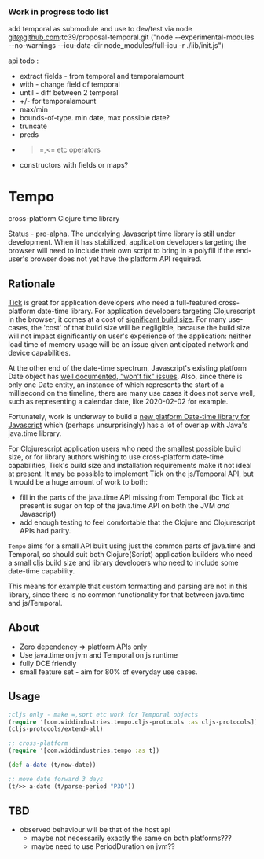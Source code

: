 ### Work in progress todo list

add temporal as submodule and use to dev/test via node
   git@github.com:tc39/proposal-temporal.git
   ("node --experimental-modules --no-warnings --icu-data-dir node_modules/full-icu -r ./lib/init.js")

api todo :

* extract fields - from temporal and temporalamount
* with - change field of temporal
* until - diff between 2 temporal
* +/- for temporalamount
* max/min
* bounds-of-type. min date, max possible date?
* truncate
* preds
* >=,<= etc operators
* constructors with fields or maps?

# Tempo

cross-platform Clojure time library

Status - pre-alpha. The underlying Javascript time library is still under development. When it has
stabilized, application developers targeting the browser will need to include their own
script to bring in a polyfill if the end-user's browser does not yet have the platform API required.

## Rationale 

[Tick](https://github.com/juxt/tick) is great for application developers who need a 
full-featured cross-platform date-time library. For application developers targeting
Clojurescript in the browser,
it comes at a cost of [significant build size](https://github.com/juxt/tick/blob/master/docs/cljs.adoc#optional-timezone--locale-data-for-reducing-build-size).
For many use-cases, the 'cost' of that build size will be negligible, because the 
build size will not impact significantly on user's experience of the application: neither load time
of memory usage will be an issue given anticipated network and device capabilities. 

At the other end of the date-time spectrum, Javascript's existing platform Date object has [well documented, "won't fix" issues](https://www.youtube.com/watch?v=aVuor-VAWTI).
Also, since there is only one Date entity, an instance of which represents the start of a millisecond on the timeline, there 
are many use cases it does not serve well, such as representing a calendar date, like 2020-02-02 for example. 

Fortunately,
work is underway to build a [new platform Date-time library for Javascript](https://github.com/tc39/proposal-temporal)
which (perhaps unsurprisingly) has a lot of overlap with Java's java.time library.

For Clojurescript application users who need the smallest possible build size, or for 
library authors wishing to use cross-platform date-time capabilities, Tick's build size and installation 
requirements make it not ideal at present. It
may be possible to implement Tick on the js/Temporal API, but it would be a huge amount of work to
both: 

* fill in the parts of the java.time API missing from Temporal (bc Tick at present is sugar on top of the java.time API on both the JVM *and* Javascript) 
* add enough testing to feel comfortable that the Clojure and Clojurescript APIs had parity.  

`Tempo` aims for a small API built using just the common parts of java.time and Temporal,
so should suit both Clojure(Script) application builders who need a small cljs build size and library
developers who need to include some date-time capability. 

This means for example that custom formatting and parsing are not in this library, since there is no common
functionality for that between java.time and js/Temporal.   
  
## About

* Zero dependency => platform APIs only
* Use java.time on jvm and Temporal on js runtime
* fully DCE friendly
* small feature set - aim for 80% of everyday use cases.

## Usage 

```clojure
;cljs only - make =,sort etc work for Temporal objects
(require '[com.widdindustries.tempo.cljs-protocols :as cljs-protocols])
(cljs-protocols/extend-all)

;; cross-platform
(require '[com.widdindustries.tempo :as t])

(def a-date (t/now-date))

;; move date forward 3 days
(t/>> a-date (t/parse-period "P3D"))


```

## TBD 

* observed behaviour will be that of the host api
  * maybe not necessarily exactly the same on both platforms???
  * maybe need to use PeriodDuration on jvm??
    